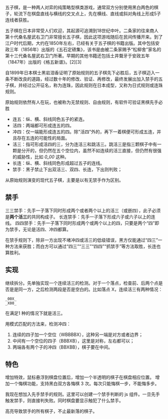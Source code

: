 
五子棋，是一种两人对弈的纯策略型棋类游戏，通常双方分别使用黑白两色的棋子，轮流下在棋盘直线与横线的交叉点上，先在横线、直线或斜对角线上形成5子连线者获胜。

五子棋在日本非常受人们欢迎，其起源可追溯到18世纪中叶。二条家的往来商人第十代桑名屋武右卫门非常擅长五子棋，因此这项游戏随后在民间传播开来。到了江户时代后期，大约在1850年左右，已经有关于五子棋的书籍出版。其中包括安政三年（1856年）出版的《五石定碛集》，该书是由被二条家赐予“松柳舍”家名的第十三代桑名屋武右卫门所著。早期的其他书籍还包括土井聱牙于安政五年（1847年）出版的《格五新谱》。[2][3]

自1899年日本棋士黑岩泪香证明了原始规则的五子棋先下必胜后，五子棋迈入一条不断改良的道路，经过数十年的修改、验证、再修改，最终发展出加入禁手的五子棋，并经过公开征名，称为连珠，因此规则在日本成型，又称为日式规则或连珠规则。

原始规则依然有人在玩，也被称为无禁规则、自由规则，有软件可验证黑棋先手必胜

- 连五：纵、横、斜线同色五子的紧连。
- 活四：两端都可形成连五的四。
- 冲四：仅一端能形成连五的四。除"活四"外的，再下一着棋便可形成五连，并且存在五连的可能性的局面。
- 活三：指可形成活四的三，分为连活三和跳活三。跳活三是指三颗棋子中有一颗是分开的，但仍然在五个空位内，虽然不如连续的活三直接，但仍然有很强的威胁性，比如  _0_00_ 这种。
- 长连：纵、横、斜线同色形成超过五子的连线。
- 禁手：黑子禁止下出双活三、双四、长连，下出则判败；

从原始规则演变的现代五子棋，主要是以有无禁手作为区别。

## 禁手

三三禁手：先手一子落下同时形成两个或者两个以上的活三（或嵌四），此子必须是**两个活三**的共同构成子。
长连禁手：先手一子落下形成六子或六子以上的连线。
四四禁手：先手一子落下同时形成两个或两个以上的四，只要是两个“四”即为禁手，无论是活四、冲四都算。

在禁手规则下，除非一方出现不堵冲四或活三的低级错误，黑方仅能通过“四三”一种方法来获胜；而白方可以通过“四三”“三三”“四四”“抓禁手”等方法取胜，长连也算胜利。

## 实现

继续拆分。先单独实现一个连续活三的检测。对于一个落点，检查前、后两个点是否是是同一方，之后检测两段是否是空白的。比如落点 X，连续活三有两种情况：

```
_00X_
_X00_
```

在满足1 种的情况下就是活三。

用模式匹配的方法来，检测冲四：
1. 连续的四子加一个空位（WBBBBX），这种另一端是对方或者边界；
2. 中间有一个空位的四子（BBBXB），这里是对称，左右都可以；
3. 两端各有两个子的冲四（BBXBB），棋子要在中间。


## 特色

增加特效，鼠标悬浮到棋盘位置后，增加一个半透明的棋子在棋盘相应位置。
增加一个悔棋功能，支持黑白双方各悔棋 3 次。每次只能悔棋一步，不能悔多步。

我现在想加入先手禁手的规则。这里可以创建一个禁手判断的 js 组件。一旦先手触发禁手，则直接判失败。同时棋盘要显示触犯了什么禁手。


高亮导致禁手的所有棋子，不止最新落的棋子。